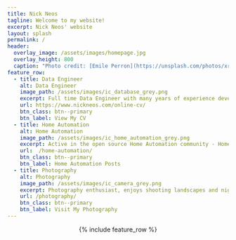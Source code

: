 ```yaml
---
title: Nick Neos
tagline: Welcome to my website!
excerpt: Nick Neos' website
layout: splash
permalink: /
header:
  overlay_image: /assets/images/homepage.jpg
  overlay_height: 800
  caption: "Photo credit: [Emile Perron](https://unsplash.com/photos/xrVDYZRGdw4)"
feature_row:
  - title: Data Engineer
    alt: Data Engineer
    image_path: /assets/images/ic_database_grey.png
    excerpt: Full time Data Engineer with many years of experience developing in Microsoft SQL Server, DB2 and Netezza
    url: https://www.nickneos.com/online-cv/
    btn_class: btn--primary
    btn_label: View My CV
  - title: Home Automation
    alt: Home Automation
    image_path: /assets/images/ic_home_automation_grey.png
    excerpt: Active in the open source Home Automation community - Home Assistant - check out my projects and posts to do with Home Assistant.
    url:  /home-automation/
    btn_class: btn--primary
    btn_label: Home Automation Posts
  - title: Photography
    alt: Photography
    image_path: /assets/images/ic_camera_grey.png
    excerpt: Photography enthusiast, enjoys shooting landscapes and night photography but always learning other styles
    url: /photography/
    btn_class: btn--primary
    btn_label: Visit My Photography
---
```


<div style="text-align: center">
    {% include feature_row %}
</div>